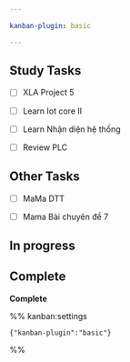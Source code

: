 ```yaml
---

kanban-plugin: basic

---
```


## Study Tasks

- [ ] XLA Project 5
- [ ] Learn Iot core II
- [ ] Learn Nhận diện hệ thống
- [ ] Review PLC


## Other Tasks

- [ ] MaMa DTT
- [ ] Mama Bài chuyên đề 7


## In progress



## Complete

**Complete**




%% kanban:settings
```
{"kanban-plugin":"basic"}
```
%%